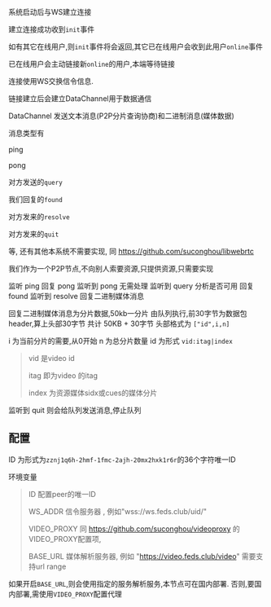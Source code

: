 
系统启动后与WS建立连接

建立连接成功收到`init`事件

如有其它在线用户,则`init`事件将会返回,其它已在线用户会收到此用户`online`事件

已在线用户会主动链接新`online`的用户,本端等待链接

连接使用WS交换信令信息.

链接建立后会建立DataChannel用于数据通信

DataChannel 发送文本消息(P2P分片查询协商)和二进制消息(媒体数据)


消息类型有

ping

pong

对方发送的`query`

我们回复的`found`

对方发来的`resolve`

对方发来的`quit`

等, 还有其他本系统不需要实现, 同 https://github.com/suconghou/libwebrtc

我们作为一个P2P节点,不向别人索要资源,只提供资源,只需要实现

监听 ping 回复 pong
监听到 pong 无需处理
监听到 query 分析是否可用 回复 found
监听到 resolve 回复二进制媒体消息

回复二进制媒体消息为分片数据,50kb一分片
由队列执行,前30字节为数据包header,算上头部30字节 共计 50KB + 30字节
头部格式为 `["id",i,n]`

i 为当前分片的需要,从0开始
n 为总分片数量
id 为形式 `vid:itag|index`

> vid 是video id
>
> itag 即为video 的itag
>
> index 为资源媒体sidx或cues的媒体分片


监听到 quit 则会给队列发送消息,停止队列


## 配置

ID 为形式为`zznj1q6h-2hmf-1fmc-2ajh-20mx2hxk1r6r`的36个字符唯一ID

环境变量

> ID 配置peer的唯一ID
> 
> WS_ADDR 信令服务器 , 例如"wss://ws.feds.club/uid/"
>
> VIDEO_PROXY 同 https://github.com/suconghou/videoproxy 的VIDEO_PROXY配置项,
>
> BASE_URL 媒体解析服务器, 例如 "https://video.feds.club/video" 需要支持url range
>

如果开启`BASE_URL`,则会使用指定的服务解析服务,本节点可在国内部署.
否则,要国内部署,需使用`VIDEO_PROXY`配置代理